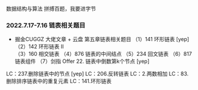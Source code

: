 数据结构与算法
拼搏百题，我要进字节
### 2022.7.17-7.16 链表相关题目
 - 掘金CUGGZ 大佬文章 + 云盘 第五章链表相关题目
（1）141 环形链表   [yep]
（2）142 环形链表 II    
（3）160 相交链表
（4）876 链表的中间结点
（5）234 回文链表
（6）817 链表组件
（7）剑指 Offer 22. 链表中倒数第k个节点  [yep]

LC：237.删除链表中的节点   [yep]
LC：206.反转链表
LC：2.两数相加
LC：83.删除排序链表中的重复元素
LC：141.环形链表